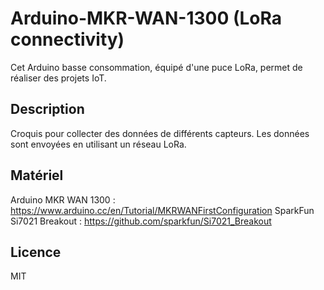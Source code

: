 # Arduino-MKR-WAN-1300 (LoRa connectivity)

Cet Arduino basse consommation, équipé d'une puce LoRa, permet de réaliser des projets IoT.

## Description
Croquis pour collecter des données de différents capteurs. Les données sont envoyées en utilisant un réseau LoRa.

## Matériel
Arduino MKR WAN 1300 : https://www.arduino.cc/en/Tutorial/MKRWANFirstConfiguration
SparkFun Si7021 Breakout : https://github.com/sparkfun/Si7021_Breakout

## Licence
MIT
